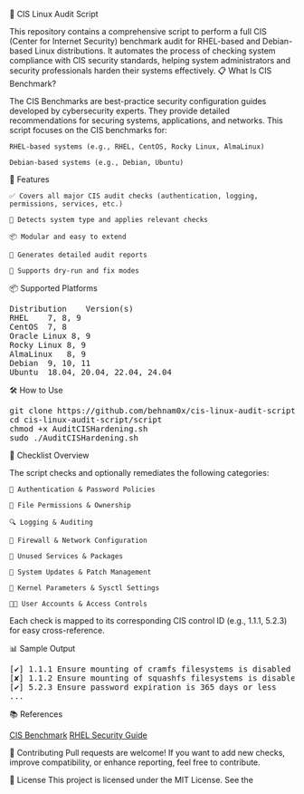 🔐 CIS Linux Audit Script

This repository contains a comprehensive script to perform a full CIS (Center for Internet Security) benchmark audit for RHEL-based and Debian-based Linux distributions. It automates the process of checking system compliance with CIS security standards, helping system administrators and security professionals harden their systems effectively.
📋 What Is CIS Benchmark?

The CIS Benchmarks are best-practice security configuration guides developed by cybersecurity experts. They provide detailed recommendations for securing systems, applications, and networks. This script focuses on the CIS benchmarks for:

    RHEL-based systems (e.g., RHEL, CentOS, Rocky Linux, AlmaLinux)

    Debian-based systems (e.g., Debian, Ubuntu)

🚀 Features

    ✅ Covers all major CIS audit checks (authentication, logging, permissions, services, etc.)

    🧠 Detects system type and applies relevant checks

    📦 Modular and easy to extend

    📄 Generates detailed audit reports

    🔄 Supports dry-run and fix modes

📦 Supported Platforms
<pre lang="markdown">
Distribution	Version(s)
RHEL	7, 8, 9
CentOS	7, 8
Oracle Linux 8, 9
Rocky Linux	8, 9
AlmaLinux	8, 9
Debian	9, 10, 11
Ubuntu	18.04, 20.04, 22.04, 24.04
</pre>

🛠️ How to Use

<pre lang="markdown">
git clone https://github.com/behnam0x/cis-linux-audit-script.git
cd cis-linux-audit-script/script
chmod +x AuditCISHardening.sh
sudo ./AuditCISHardening.sh
</pre>

📑 Checklist Overview

The script checks and optionally remediates the following categories:

    🔐 Authentication & Password Policies

    📁 File Permissions & Ownership

    🔍 Logging & Auditing

    🧱 Firewall & Network Configuration

    🧹 Unused Services & Packages

    🧾 System Updates & Patch Management

    🧬 Kernel Parameters & Sysctl Settings

    🧑‍💻 User Accounts & Access Controls

Each check is mapped to its corresponding CIS control ID (e.g., 1.1.1, 5.2.3) for easy cross-reference.

📊 Sample Output
<pre lang="markdown">
[✔] 1.1.1 Ensure mounting of cramfs filesystems is disabled
[✘] 1.1.2 Ensure mounting of squashfs filesystems is disabled
[✔] 5.2.3 Ensure password expiration is 365 days or less
...
</pre>
📚 References

[CIS Benchmark](https://www.cisecurity.org/cis-benchmarks/)
[RHEL Security Guide](https://docs.redhat.com/en/documentation/red_hat_enterprise_linux/10#Security)

🤝 Contributing
Pull requests are welcome! If you want to add new checks, improve compatibility, or enhance reporting, feel free to contribute.

📄 License
This project is licensed under the MIT License. See the 


  

